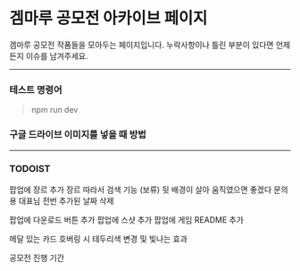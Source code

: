 # 겜마루 공모전 아카이브 페이지

겜마루 공모전 작품들을 모아두는 페이지입니다.
누락사항이나 틀린 부분이 있다면 언제든지 이슈를 남겨주세요.

-----

### 테스트 명령어
> npm run dev

### 구글 드라이브 이미지를 넣을 때 방법


-----

### TODOIST

팝업에 장르 추가
장르 따라서 검색 기능 (보류)
뒷 배경이 살아 움직였으면 좋겠다
문의용 대표님 전번
추가된 날짜 삭제

팝업에 다운로드 버튼 추가
팝업에 스샷 추가
팝업에 게임 README 추가

메달 있는 카드 호버링 시 테두리색 변경 및 빛나는 효과

공모전 진행 기간
